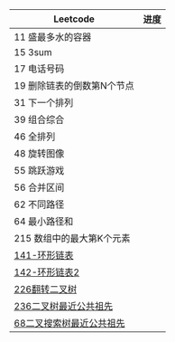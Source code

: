| Leetcode                                       | 进度         |
| ------------------------------------------------------------ | ------------ |
|         11 盛最多水的容器                            | |    
|         15 3sum                    | |     
|         17 电话号码            | |   
|         19 删除链表的倒数第N个节点    | | 
|         31 下一个排列    | | 
|         39 组合综合  | | 
|         46 全排列  | | 
|         48 旋转图像  | | 
|         55 跳跃游戏  | | 
|         56 合并区间 | | 
|         62 不同路径  | | 
|         64 最小路径和  | | 
|         215 数组中的最大第K个元素  | | 
|         [141-环形链表](https://github.com/DA-southampton/NLP_ability/blob/master/%E6%95%B0%E6%8D%AE%E7%BB%93%E6%9E%84/141-%E7%8E%AF%E5%BD%A2%E9%93%BE%E8%A1%A8.md)  | | 
|         [142-环形链表2](https://github.com/DA-southampton/NLP_ability/blob/master/%E6%95%B0%E6%8D%AE%E7%BB%93%E6%9E%84/142-%E7%8E%AF%E5%BD%A2%E9%93%BE%E8%A1%A8%E4%BA%8C.md)  | | 
|         [226翻转二叉树](https://github.com/DA-southampton/NLP_ability/blob/master/%E6%95%B0%E6%8D%AE%E7%BB%93%E6%9E%84/226-%E7%BF%BB%E8%BD%AC%E4%BA%8C%E5%8F%89%E6%A0%91.md)  | | 
|         [236二叉树最近公共祖先](https://github.com/DA-southampton/NLP_ability/blob/master/%E6%95%B0%E6%8D%AE%E7%BB%93%E6%9E%84/236-%E4%BA%8C%E5%8F%89%E6%A0%91%E7%9A%84%E6%9C%80%E8%BF%91%E5%85%AC%E5%85%B1%E7%A5%96%E5%85%88.md)  | | 
|[68二叉搜索树最近公共祖先](https://github.com/DA-southampton/NLP_ability/blob/master/%E6%95%B0%E6%8D%AE%E7%BB%93%E6%9E%84/68-%E4%BA%8C%E5%8F%89%E6%90%9C%E7%B4%A2%E6%A0%91%E6%9C%80%E8%BF%91%E5%85%AC%E5%85%B1%E7%A5%96%E5%85%88.md)||


